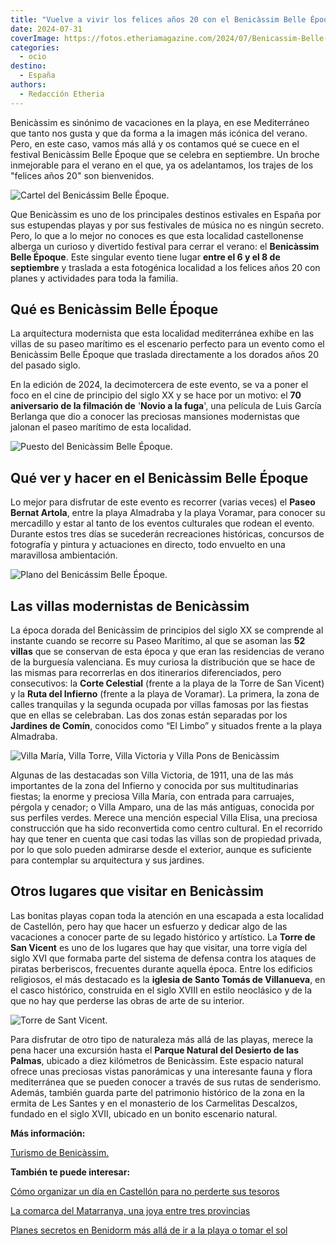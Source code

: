 ```yaml
---
title: "Vuelve a vivir los felices años 20 con el Benicàssim Belle Époque"
date: 2024-07-31
coverImage: https://fotos.etheriamagazine.com/2024/07/Benicassim-Belle-epoque-puesto.jpg
categories: 
  - ocio
destino: 
  - España
authors: 
  - Redacción Etheria
---
```


Benicàssim es sinónimo de vacaciones en la playa, en ese Mediterráneo que tanto nos 
gusta y que da forma a la imagen más icónica del verano. Pero, en este caso, vamos más 
allá y os contamos qué se cuece en el festival Benicàssim Belle Époque que se celebra en 
septiembre. Un broche inmejorable para el verano en el que, ya os adelantamos, los 
trajes de los "felices años 20" son bienvenidos. 

![Cartel del Benicássim Belle Époque.](https://fotos.etheriamagazine.com/2024/07/Benicassim-belle-epoque-cartel.jpg "Cartel del Benicássim Belle Époque. © Turismo de Benicàssim.")

Que Benicàssim es uno de los principales destinos estivales en España por sus estupendas 
playas y por sus festivales de música no es ningún secreto. Pero, lo que a lo mejor no 
conoces es que esta localidad castellonense alberga un curioso y divertido festival para 
cerrar el verano: el **Benicàssim Belle Époque**. Este singular evento tiene lugar 
**entre el 6 y el 8 de septiembre** y traslada a esta fotogénica localidad a los felices 
años 20 con planes y actividades para toda la familia. 

## Qué es Benicàssim Belle Époque

La arquitectura modernista que esta localidad mediterránea exhibe en las villas de su 
paseo marítimo es el escenario perfecto para un evento como el Benicàssim Belle Époque 
que traslada directamente a los dorados años 20 del pasado siglo. 

En la edición de 2024, la decimotercera de este evento, se va a poner el foco en el cine 
de principio del siglo XX y se hace por un motivo: el **70 aniversario de la filmación 
de** '**Novio a la fuga**', una película de Luis García Berlanga que dio a conocer las 
preciosas mansiones modernistas que jalonan el paseo marítimo de esta localidad. 

![Puesto del Benicàssim Belle Époque.](https://fotos.etheriamagazine.com/2024/07/Benicassim-Belle-epoque-puesto.jpg "Puesto del Benicàssim Belle Époque. © Turismo de Benicàssim.")

## Qué ver y hacer en el Benicàssim Belle Époque

Lo mejor para disfrutar de este evento es recorrer (varias veces) el **Paseo Bernat 
Artola**, entre la playa Almadraba y la playa Voramar, para conocer su mercadillo y 
estar al tanto de los eventos culturales que rodean el evento. Durante estos tres días 
se sucederán recreaciones históricas, concursos de fotografía y pintura y actuaciones en 
directo, todo envuelto en una maravillosa ambientación. 

![Plano del Benicássim Belle Époque.](https://fotos.etheriamagazine.com/2024/07/Benicassim-belle-epoque-plano.jpg "Plano del Benicássim Belle Époque. © Turismo de Benicássim.")

## Las villas modernistas de Benicàssim

La época dorada del Benicàssim de principios del siglo XX se comprende al instante 
cuando se recorre su Paseo Marítimo, al que se asoman las **52 villas** que se conservan 
de esta época y que eran las residencias de verano de la burguesía valenciana. Es muy 
curiosa la distribución que se hace de las mismas para recorrerlas en dos itinerarios 
diferenciados, pero consecutivos: la **Corte Celestial** (frente a la playa de la Torre 
de San Vicent) y la **Ruta del Infierno** (frente a la playa de Voramar). La primera, la 
zona de calles tranquilas y la segunda ocupada por villas famosas por las fiestas que en 
ellas se celebraban. Las dos zonas están separadas por los **Jardines de Comín**, 
conocidos como “El Limbo” y situados frente a la playa Almadraba. 

![Villa María, Villa Torre, Villa Victoria y Villa Pons de Benicàssim](https://fotos.etheriamagazine.com/2024/07/Benicassim-villas-paseo-maritimo.jpg "Villa María, Villa Torre, Villa Victoria y Villa Pons (de arriba a abajo, izq. a dcha.).")

Algunas de las destacadas son Villa Victoria, de 1911, una de las más importantes de la 
zona del Infierno y conocida por sus multitudinarias fiestas; la enorme y preciosa Villa 
María, con entrada para carruajes, pérgola y cenador; o Villa Amparo, una de las más 
antiguas, conocida por sus perfiles verdes. Merece una mención especial Villa Elisa, una 
preciosa construcción que ha sido reconvertida como centro cultural. En el recorrido hay 
que tener en cuenta que casi todas las villas son de propiedad privada, por lo que solo 
pueden admirarse desde el exterior, aunque es suficiente para contemplar su arquitectura 
y sus jardines. 

## Otros lugares que visitar en Benicàssim

Las bonitas playas copan toda la atención en una escapada a esta localidad de Castellón, 
pero hay que hacer un esfuerzo y dedicar algo de las vacaciones a conocer parte de su 
legado histórico y artístico. La **Torre de San Vicent** es uno de los lugares que hay 
que visitar, una torre vigía del siglo XVI que formaba parte del sistema de defensa 
contra los ataques de piratas berberiscos, frecuentes durante aquella época. Entre los 
edificios religiosos, el más destacado es la **iglesia de Santo Tomás de Villanueva**, 
en el casco histórico, construida en el siglo XVIII en estilo neoclásico y de la que no 
hay que perderse las obras de arte de su interior. 

![Torre de Sant Vicent.](https://fotos.etheriamagazine.com/2024/07/Benicassim-Torre-Sant-Vicent.jpg "Torre de Sant Vicent.")

Para disfrutar de otro tipo de naturaleza más allá de las playas, merece la pena hacer 
una excursión hasta el **Parque Natural del Desierto de las Palmas**, ubicado a diez 
kilómetros de Benicàssim. Este espacio natural ofrece unas preciosas vistas panorámicas 
y una interesante fauna y flora mediterránea que se pueden conocer a través de sus rutas 
de senderismo. Además, también guarda parte del patrimonio histórico de la zona en la 
ermita de Les Santes y en el monasterio de los Carmelitas Descalzos, fundado en el siglo 
XVII, ubicado en un bonito escenario natural. 

**Más información:** 

[Turismo de Benicàssim.](https://turismo.benicassim.es/) 

**También te puede interesar:** 

[Cómo organizar un día en Castellón para no perderte sus 
tesoros](https://etheriamagazine.com/2023/10/02/que-ver-castellon-plana/) 

[La comarca del Matarranya, una joya entre tres 
provincias](https://etheriamagazine.com/2019/07/16/que-hacer-en-matarranya-piscinas-naturales-verano/) 

[Planes secretos en Benidorm más allá de ir a la playa o tomar el 
sol](https://etheriamagazine.com/2021/03/26/planes-originales-en-benidorm/)
